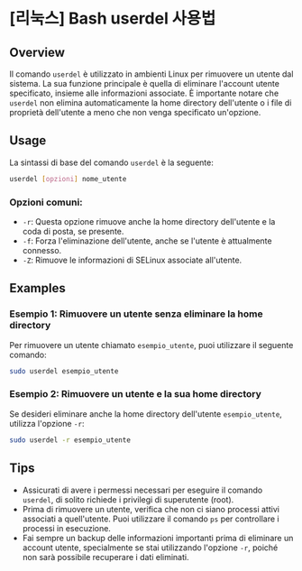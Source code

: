 # [리눅스] Bash userdel 사용법

## Overview
Il comando `userdel` è utilizzato in ambienti Linux per rimuovere un utente dal sistema. La sua funzione principale è quella di eliminare l'account utente specificato, insieme alle informazioni associate. È importante notare che `userdel` non elimina automaticamente la home directory dell'utente o i file di proprietà dell'utente a meno che non venga specificato un'opzione.

## Usage
La sintassi di base del comando `userdel` è la seguente:

```bash
userdel [opzioni] nome_utente
```

### Opzioni comuni:
- `-r`: Questa opzione rimuove anche la home directory dell'utente e la coda di posta, se presente.
- `-f`: Forza l'eliminazione dell'utente, anche se l'utente è attualmente connesso.
- `-Z`: Rimuove le informazioni di SELinux associate all'utente.

## Examples
### Esempio 1: Rimuovere un utente senza eliminare la home directory
Per rimuovere un utente chiamato `esempio_utente`, puoi utilizzare il seguente comando:

```bash
sudo userdel esempio_utente
```

### Esempio 2: Rimuovere un utente e la sua home directory
Se desideri eliminare anche la home directory dell'utente `esempio_utente`, utilizza l'opzione `-r`:

```bash
sudo userdel -r esempio_utente
```

## Tips
- Assicurati di avere i permessi necessari per eseguire il comando `userdel`, di solito richiede i privilegi di superutente (root).
- Prima di rimuovere un utente, verifica che non ci siano processi attivi associati a quell'utente. Puoi utilizzare il comando `ps` per controllare i processi in esecuzione.
- Fai sempre un backup delle informazioni importanti prima di eliminare un account utente, specialmente se stai utilizzando l'opzione `-r`, poiché non sarà possibile recuperare i dati eliminati.